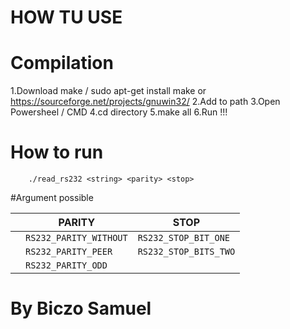 # HOW TU USE

# Compilation 
1.Download make / sudo apt-get install make or https://sourceforge.net/projects/gnuwin32/
2.Add to path 
3.Open Powersheel / CMD
4.cd directory
5.make all 
6.Run !!!

# How to run 
```
    ./read_rs232 <string> <parity> <stop>
```

#Argument possible

|                |PARITY|STOP|
|----------------|-------------------------------|-----------------------------|
||`RS232_PARITY_WITHOUT`            |`RS232_STOP_BIT_ONE`
||`RS232_PARITY_PEER`            |`RS232_STOP_BITS_TWO`            
||`RS232_PARITY_ODD`|


##


# By Biczo Samuel
